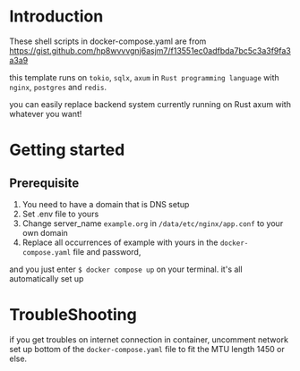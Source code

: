 # Introduction

These shell scripts in docker-compose.yaml are from https://gist.github.com/hp8wvvvgnj6asjm7/f13551ec0adfbda7bc5c3a3f9fa3a3a9

this template runs on `tokio`, `sqlx`, `axum` in `Rust programming language` with `nginx`, `postgres` and `redis`.

you can easily replace backend system currently running on Rust axum with whatever you want!

# Getting started

## Prerequisite
 1. You need to have a domain that is DNS setup
 2. Set .env file to yours
 3. Change server_name `example.org` in `/data/etc/nginx/app.conf` to your own domain
 4. Replace all occurrences of example with yours in the `docker-compose.yaml` file and password,
 
and you just enter `$ docker compose up` on your terminal. it's all automatically set up

# TroubleShooting

if you get troubles on internet connection in container, uncomment network set up bottom of the `docker-compose.yaml` file to fit the MTU length 1450 or else. 

